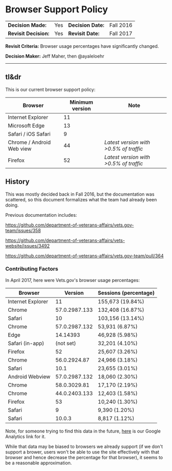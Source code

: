 # Browser Support Policy

| | | | |
| --- | --- | --- | --- |
|**Decision Made:**|Yes| **Decision Date:** | Fall 2016 |
|**Revisit Decision:**| Yes | **Revisit Date:** | Fall 2017 |

**Revisit Criteria:** Browser usage percentages have significantly changed. 

**Decision Maker:** Jeff Maher, then @ayaleloehr

---

## tl&dr
This is our current browser support policy:

| Browser | Minimum version  | Note |
|---------|------------------| ---- | 
| Internet Explorer | 11 |
| Microsoft Edge    | 13 |
| Safari / iOS Safari |  9 |
| Chrome / Android Web view | 44 | _Latest version with >0.5% of traffic_ |
| Firefox           | 52 | _Latest version with >0.5% of traffic_ |

## History

This was mostly decided back in Fall 2016, but the documentation was scattered, so this document formalizes what the team had already been doing. 

Previous documentation includes: 

https://github.com/department-of-veterans-affairs/vets.gov-team/issues/358

https://github.com/department-of-veterans-affairs/vets-website/issues/3492

https://github.com/department-of-veterans-affairs/vets.gov-team/pull/364

### Contributing Factors

In April 2017, here were Vets.gov's browser usage percentages:

| Browser           | Version       | Sessions (percentage) | 
|-------------------|---------------|--------------------------------|  
| Internet Explorer | 11            | 155,673 (19.84%)                | 
| Chrome            | 57.0.2987.133 | 132,408 (16.87%)                | 
| Safari            | 10            | 103,156 (13.14%)                | 
| Chrome            | 57.0.2987.132 | 53,931 (6.87%)                  | 
| Edge              | 14.14393      | 46,928 (5.98%)                  | 
| Safari (in-app)   | (not set)     | 32,201 (4.10%)                  | 
| Firefox           | 52            | 25,607 (3.26%)                  | 
| Chrome            | 56.0.2924.87  | 24,966 (3.18%)                  | 
| Safari            | 10.1          | 23,655 (3.01%)                  | 
| Android Webview   | 57.0.2987.132 | 18,060 (2.30%)                  | 
| Chrome            | 58.0.3029.81  | 17,170 (2.19%)                  | 
| Chrome            | 44.0.2403.133 | 12,403 (1.58%)                  | 
| Firefox           | 53            | 10,240 (1.30%)                  | 
| Safari            | 9             | 9,390 (1.20%)                   | 
| Safari            | 10.0.3        | 8,817 (1.12%)                   | 

Note, for someone trying to find this data in the future, [here](https://analytics.google.com/analytics/web/#report/visitors-browser/a50123418w107014820p111433053/%3F_u.date00%3D20170404%26_u.date01%3D20170505%26tabControl.tabId%3Dexplorer%26explorer-segmentExplorer.segmentId%3Danalytics.browser%26explorer-table.secSegmentId%3Danalytics.browserVersion%26explorer-table.plotKeys%3D%5B%5D%26explorer-table.rowStart%3D0%26explorer-table.rowCount%3D25/) is our Google Analytics link for it. 

While that data may be biased to browsers we already support (if we don't support a brower, users won't be able to use the site effectively with that browser and hence decrease the percentage for that browser), it seems to be a reasonable approximation. 
